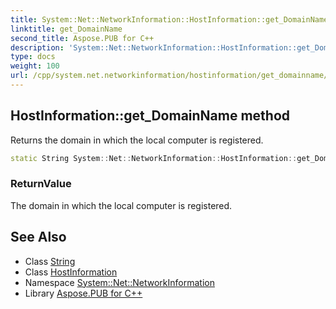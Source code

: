 ```yaml
---
title: System::Net::NetworkInformation::HostInformation::get_DomainName method
linktitle: get_DomainName
second_title: Aspose.PUB for C++
description: 'System::Net::NetworkInformation::HostInformation::get_DomainName method. Returns the domain in which the local computer is registered in C++.'
type: docs
weight: 100
url: /cpp/system.net.networkinformation/hostinformation/get_domainname/
---
```

## HostInformation::get_DomainName method


Returns the domain in which the local computer is registered.

```cpp
static String System::Net::NetworkInformation::HostInformation::get_DomainName()
```


### ReturnValue

The domain in which the local computer is registered.

## See Also

* Class [String](../../../system/string/)
* Class [HostInformation](../)
* Namespace [System::Net::NetworkInformation](../../)
* Library [Aspose.PUB for C++](../../../)
